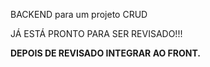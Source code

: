 BACKEND para um projeto CRUD

JÁ ESTÁ PRONTO PARA SER REVISADO!!!

**DEPOIS DE REVISADO INTEGRAR AO FRONT.**
